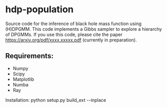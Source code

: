 # hdp-population
Source code for the inference of black hole mass function using (H)DPGMM.
This code implements a Gibbs sampler to explore a hierarchy of DPGMMs.
If you use this code, please cite the paper https://arxiv.org/pdf/xxxx.xxxxx.pdf (currently in preparation).

## Requirements:
* Numpy
* Scipy
* Matplotlib
* Numba
* Ray

Installation: 
  python setup.py build_ext --inplace
